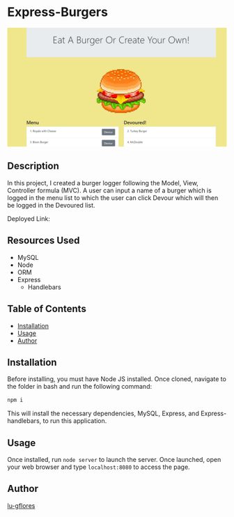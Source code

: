 # Express-Burgers

![Image of Express-burgers](images/express-burger.jpg)

## Description
In this project, I created a burger logger following the Model, View, Controller formula (MVC). A user can input a name of a burger which is logged in the menu list to which the user can click Devour which will then be logged in the Devoured list. 

Deployed Link: 

## Resources Used
* MySQL 
* Node
* ORM
* Express
    * Handlebars

## Table of Contents
* [Installation](#installation)
* [Usage](#usage)
* [Author](#author)


## Installation 
Before installing, you must have Node JS installed. 
Once cloned, navigate to the folder in bash and run the following command:
```javascript
npm i
```
This will install the necessary dependencies, MySQL, Express, and Express-handlebars, to run this application. 

## Usage

Once installed, run ```node server``` to launch the server. Once launched, open your web browser and type ```localhost:8080``` to access the page. 

## Author
[lu-gflores](https://github.com/lu-gflores)